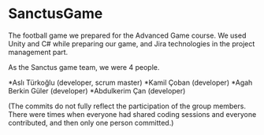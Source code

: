 # SanctusGame

The football game we prepared for the Advanced Game course.
We used Unity and C# while preparing our game, and Jira technologies in the project management part.

As the Sanctus game team, we were 4 people.

*Aslı Türkoğlu (developer, scrum master)
*Kamil Çoban (developer)
*Agah Berkin Güler (developer)
*Abdulkerim Çan (developer)

(The commits do not fully reflect the participation of the group members. 
There were times when everyone had shared coding sessions and everyone contributed, and then only one person committed.)




